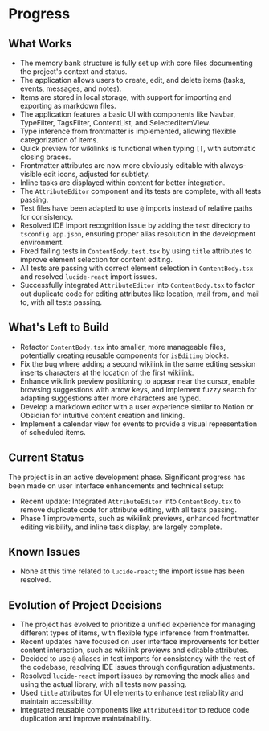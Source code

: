 # Progress

## What Works

- The memory bank structure is fully set up with core files documenting the project's context and status.
- The application allows users to create, edit, and delete items (tasks, events, messages, and notes).
- Items are stored in local storage, with support for importing and exporting as markdown files.
- The application features a basic UI with components like Navbar, TypeFilter, TagsFilter, ContentList, and SelectedItemView.
- Type inference from frontmatter is implemented, allowing flexible categorization of items.
- Quick preview for wikilinks is functional when typing `[[`, with automatic closing braces.
- Frontmatter attributes are now more obviously editable with always-visible edit icons, adjusted for subtlety.
- Inline tasks are displayed within content for better integration.
- The `AttributeEditor` component and its tests are complete, with all tests passing.
- Test files have been adapted to use `@` imports instead of relative paths for consistency.
- Resolved IDE import recognition issue by adding the `test` directory to `tsconfig.app.json`, ensuring proper alias resolution in the development environment.
- Fixed failing tests in `ContentBody.test.tsx` by using `title` attributes to improve element selection for content editing.
- All tests are passing with correct element selection in `ContentBody.tsx` and resolved `lucide-react` import issues.
- Successfully integrated `AttributeEditor` into `ContentBody.tsx` to factor out duplicate code for editing attributes like location, mail from, and mail to, with all tests passing.

## What's Left to Build

- Refactor `ContentBody.tsx` into smaller, more manageable files, potentially creating reusable components for `isEditing` blocks.
- Fix the bug where adding a second wikilink in the same editing session inserts characters at the location of the first wikilink.
- Enhance wikilink preview positioning to appear near the cursor, enable browsing suggestions with arrow keys, and implement fuzzy search for adapting suggestions after more characters are typed.
- Develop a markdown editor with a user experience similar to Notion or Obsidian for intuitive content creation and linking.
- Implement a calendar view for events to provide a visual representation of scheduled items.

## Current Status

The project is in an active development phase. Significant progress has been made on user interface enhancements and technical setup:
- Recent update: Integrated `AttributeEditor` into `ContentBody.tsx` to remove duplicate code for attribute editing, with all tests passing.
- Phase 1 improvements, such as wikilink previews, enhanced frontmatter editing visibility, and inline task display, are largely complete.

## Known Issues

- None at this time related to `lucide-react`; the import issue has been resolved.

## Evolution of Project Decisions

- The project has evolved to prioritize a unified experience for managing different types of items, with flexible type inference from frontmatter.
- Recent updates have focused on user interface improvements for better content interaction, such as wikilink previews and editable attributes.
- Decided to use `@` aliases in test imports for consistency with the rest of the codebase, resolving IDE issues through configuration adjustments.
- Resolved `lucide-react` import issues by removing the mock alias and using the actual library, with all tests now passing.
- Used `title` attributes for UI elements to enhance test reliability and maintain accessibility.
- Integrated reusable components like `AttributeEditor` to reduce code duplication and improve maintainability.
